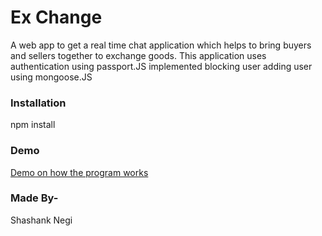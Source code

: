 # Ex Change

A web app to get a real time chat application which helps to bring buyers and sellers together to exchange goods. This application uses  authentication using passport.JS implemented blocking user adding user using mongoose.JS

### Installation

npm install

### Demo

[Demo on how the program works](https://drive.google.com/file/d/1rlbRAXSmOnye-GGXdcfn5_-AJzfxaa3-/view?usp=sharing)

### Made By-

Shashank Negi

